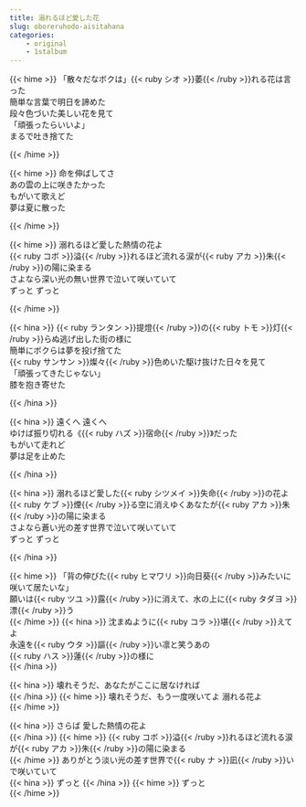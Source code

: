 ```yaml
---
title: 溺れるほど愛した花
slug: oboreruhodo-aisitahana
categories:
    - original
    - 1stalbum
---
```


{{< hime >}}
「散々だなボクは」{{< ruby シオ >}}萎{{< /ruby >}}れる花は言った  
簡単な言葉で明日を諦めた  
段々色づいた美しい花を見て  
「頑張ったらいいよ」  
まるで吐き捨てた  

{{< /hime >}}

{{< hime >}}
命を伸ばしてさ  
あの雲の上に咲きたかった  
もがいて歌えど  
夢は夏に散った  

{{< /hime >}}

{{< hime >}}
溺れるほど愛した熱情の花よ  
{{< ruby コボ >}}溢{{< /ruby >}}れるほど流れる涙が{{< ruby アカ >}}朱{{< /ruby >}}の陽に染まる  
さよなら深い光の無い世界で泣いて咲いていて  
ずっと ずっと  

{{< /hime >}}

{{< hina >}}
{{< ruby ランタン >}}提燈{{< /ruby >}}の{{< ruby トモ >}}灯{{< /ruby >}}らぬ逃げ出した街の様に  
簡単にボクらは夢を投げ捨てた  
{{< ruby サンサン >}}燦々{{< /ruby >}}色めいた駆け抜けた日々を見て  
「頑張ってきたじゃない」  
膝を抱き寄せた  

{{< /hina >}}

{{< hina >}}
遠くへ 遠くへ  
ゆけば振り切れる《{{< ruby ハズ >}}宿命{{< /ruby >}}》だった  
もがいて走れど  
夢は足を止めた  

{{< /hina >}}

{{< hina >}}
溺れるほど愛した{{< ruby シツメイ >}}失命{{< /ruby >}}の花よ  
{{< ruby ケブ >}}煙{{< /ruby >}}る空に消えゆくあなたが{{< ruby アカ >}}朱{{< /ruby >}}の陽に染まる  
さよなら蒼い光の差す世界で泣いて咲いていて  
ずっと ずっと  

{{< /hina >}}

{{< hime >}}
「背の伸びた{{< ruby ヒマワリ >}}向日葵{{< /ruby >}}みたいに咲いて居たいな」  
願いは{{< ruby ツユ >}}露{{< /ruby >}}に消えて、水の上に{{< ruby タダヨ >}}漂{{< /ruby >}}う  
{{< /hime >}}
{{< hina >}}
沈まぬように{{< ruby コラ >}}堪{{< /ruby >}}えてよ  
永遠を{{< ruby ウタ >}}謳{{< /ruby >}}い凛と笑うあの  
{{< ruby ハス >}}蓮{{< /ruby >}}の様に  
{{< /hina >}}

{{< hina >}}
壊れそうだ、あなたがここに居なければ  
{{< /hina >}}
{{< hime >}}
壊れそうだ、もう一度咲いてよ 溺れる花よ  
{{< /hime >}}

{{< hina >}}
さらば 愛した熱情の花よ  
{{< /hina >}}
{{< hime >}}
{{< ruby コボ >}}溢{{< /ruby >}}れるほど流れる涙が{{< ruby アカ >}}朱{{< /ruby >}}の陽に染まる  
{{< /hime >}}
ありがとう淡い光の差す世界で{{< ruby ナ >}}凪{{< /ruby >}}いで咲いていて  
{{< hina >}}
ずっと
{{< /hina >}} 
{{< hime >}}
ずっと  
{{< /hime >}}